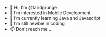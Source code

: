 - 👋 Hi, I'm @faridgrunge
- 👀 I’m interested in Mobile Development
- 🌱 I’m currently learning Java and Javascript
- 💞️ I’m still newbie in coding
- 📫 Don't reach me ...

<!---
faridgrunge/faridgrunge is a ✨ special ✨ repository because its `README.md` (this file) appears on your GitHub profile.
You can click the Preview link to take a look at your changes.
--->
